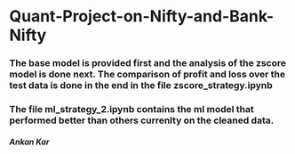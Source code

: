 # Quant-Project-on-Nifty-and-Bank-Nifty

### The base model is provided first and the analysis of the zscore model is done next. The comparison of profit and loss over the test data is done in the end in the file zscore_strategy.ipynb

### The file ml_strategy_2.ipynb contains the ml model that performed better than others currenlty on the cleaned data.

##### Ankan Kar
